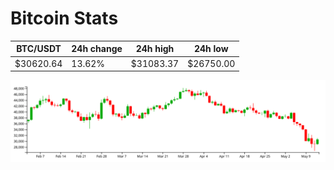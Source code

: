 # Bitcoin Stats

BTC/USDT|24h change|24h high|24h low|
|---|---|---|---|
|$30620.64|13.62%|$31083.37|$26750.00|

<img src="./chart.svg">
